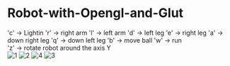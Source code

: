# Robot-with-Opengl-and-Glut

'c'  -> Lightin 
'r'  -> right arm 
'l'  -> left arm 
'd'  -> left leg 
'e'  -> right leg
'a'  -> down right leg 
'q'  -> down left leg 
'b'  -> move ball 
'w'  -> run  
'z'  -> rotate robot around the axis Y  
![1](https://user-images.githubusercontent.com/76838562/147383558-a147358c-b025-4279-970f-c2eb48e2c433.png)
![2](https://user-images.githubusercontent.com/76838562/147383560-2565af83-9afb-4a37-851e-ddca4d39f27b.png)
![4](https://user-images.githubusercontent.com/76838562/147383562-e32d4d55-1c24-4a60-923c-9d12a47f7ced.png)
![3](https://user-images.githubusercontent.com/76838562/147383566-0509f257-b60a-429c-8647-9cefb57fa87b.png)
